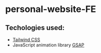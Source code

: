# personal-website-FE

## Techologies used:
- [Tailwind CSS](https://tailwindcss.com/)
- JavaScript animation library [GSAP](https://gsap.com/)